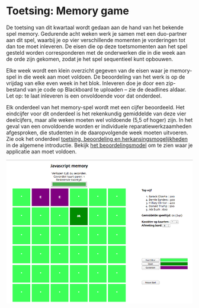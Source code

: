 # Toetsing: Memory game

De toetsing van dit kwartaal wordt gedaan aan de hand van het bekende spel memory. Gedurende acht weken werk je samen met een duo-partner aan dit spel, waarbij je op vier verschillende momenten je vorderingen tot dan toe moet inleveren. De eisen die op deze toetsmomenten aan het spel gesteld worden corresponderen met de onderwerken die in die week aan de orde zijn gekomen, zodat je het spel sequentieel kunt opbouwen.

Elke week wordt een klein overzicht gegeven van de eisen waar je memory-spel in die week aan moet voldoen. De beoordeling van het werk is op de vrijdag van elke even week in het blok. Inleveren doe je door een zip-bestand van je code op Blackboard te uploaden – zie de deadlines aldaar. Let op: te laat inleveren is een onvoldoende voor dat onderdeel. 

Elk onderdeel van het memory-spel wordt met een cijfer beoordeeld. Het eindcijfer voor dit onderdeel is het rekenkundig gemiddelde van deze vier deelcijfers, maar alle weken moeten wel voldoende (5,5 of hoger) zijn. In het geval van een onvoldoende worden er individuele reparatiewerkzaamheden  afgesproken, die studenten in de daaropvolgende week moeten uitvoeren. Zie ook het onderdeel [toetsing, beoordeling en herkansingsmogelijkheden](index.md#toetsing-beoordeling-en-herkansingsmogelijkheden) in de algemene introductie. Bekijk [het beoordelingsmodel](memory-beoordeling.md) om te zien waar je applicatie aan moet voldoen.

![Het memory-spel zoals het er uit kan komen te zien](imgs/memory-demo.png)
